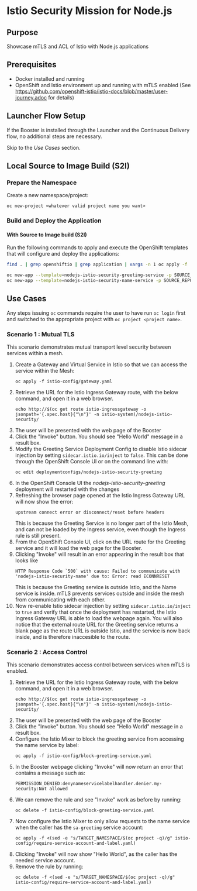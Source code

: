 # Istio Security Mission for Node.js

## Purpose

Showcase mTLS and ACL of Istio with Node.js applications

## Prerequisites

* Docker installed and running
* OpenShift and Istio environment up and running with mTLS enabled (See https://github.com/openshift-istio/istio-docs/blob/master/user-journey.adoc for details)

## Launcher Flow Setup

If the Booster is installed through the Launcher and the Continuous Delivery flow, no additional steps are necessary.

Skip to the _Use Cases_ section.

## Local Source to Image Build (S2I)

### Prepare the Namespace

Create a new namespace/project:
```
oc new-project <whatever valid project name you want>
```

### Build and Deploy the Application

#### With Source to Image build (S2I)

Run the following commands to apply and execute the OpenShift templates that will configure and deploy the applications:
```bash
find . | grep openshiftio | grep application | xargs -n 1 oc apply -f

oc new-app --template=nodejs-istio-security-greeting-service -p SOURCE_REPOSITORY_URL=https://github.com/bucharest-gold/nodejs-istio-security -p SOURCE_REPOSITORY_REF=master -p SOURCE_REPOSITORY_DIR=greeting-service
oc new-app --template=nodejs-istio-security-name-service -p SOURCE_REPOSITORY_URL=https://github.com/bucharest-gold/nodejs-istio-security -p SOURCE_REPOSITORY_REF=master -p SOURCE_REPOSITORY_DIR=name-service
```

## Use Cases

Any steps issuing `oc` commands require the user to have run `oc login` first and switched to the appropriate project with `oc project <project name>`.

### Scenario 1 : Mutual TLS

This scenario demonstrates mutual transport level security between services within a mesh.

1. Create a Gateway and Virtual Service in Istio so that we can access the service within the Mesh:
    ```
    oc apply -f istio-config/gateway.yaml
    ```
2. Retrieve the URL for the Istio Ingress Gateway route, with the below command, and open it in a web browser.
    ```
    echo http://$(oc get route istio-ingressgateway -o jsonpath='{.spec.host}{"\n"}' -n istio-system)/nodejs-istio-security/
    ```
3. The user will be presented with the web page of the Booster
4. Click the "Invoke" button. You should see "Hello World" message in a result box.
5. Modify the Greeting Service Deployment Config to disable Istio sidecar injection by setting `sidecar.istio.io/inject` to `false`.
This can be done through the OpenShift Console UI or on the command line with:
    ```
    oc edit deploymentconfigs/nodejs-istio-security-greeting
    ```
6. In the OpenShift Console UI the _nodejs-istio-security-greeting_ deployment will restarted with the changes
7. Refreshing the browser page opened at the Istio Ingress Gateway URL will now show the error:
    ```
    upstream connect error or disconnect/reset before headers
    ```
    This is because the Greeting Service is no longer part of the Istio Mesh,
    and can not be loaded by the Ingress service,
    even though the Ingress rule is still present.
8. From the OpenShift Console UI, click on the URL route for the Greeting service and it will load the web page for the Booster.
9. Clicking "Invoke" will result in an error appearing in the result box that looks like
    ```
    HTTP Response Code `500` with cause: Failed to communicate with 'nodejs-istio-security-name' due to: Error: read ECONNRESET
    ```
    This is because the Greeting service is outside Istio, and the Name service is inside.
    mTLS prevents services outside and inside the mesh from communicating with each other.
10. Now re-enable Istio sidecar injection by setting `sidecar.istio.io/inject` to `true` and verify that once the deployment has restarted,
the Istio Ingress Gateway URL is able to load the webpage again.
You will also notice that the external route URL for the Greeting service returns a blank page as the route URL is outside Istio,
and the service is now back inside, and is therefore inaccesible to the route.

### Scenario 2 : Access Control

This scenario demonstrates access control between services when mTLS is enabled.

1. Retrieve the URL for the Istio Ingress Gateway route, with the below command, and open it in a web browser.
    ```
    echo http://$(oc get route istio-ingressgateway -o jsonpath='{.spec.host}{"\n"}' -n istio-system)/nodejs-istio-security/
    ```
2. The user will be presented with the web page of the Booster
3. Click the "Invoke" button. You should see "Hello World" message in a result box.
4. Configure the Istio Mixer to block the greeting service from accessing the name service by label:
    ```
    oc apply -f istio-config/block-greeting-service.yaml
    ```
5. In the Booster webpage clicking "Invoke" will now return an error that contains a message such as:
    ```
    PERMISSION_DENIED:denynameservicelabelhandler.denier.my-security:Not allowed
    ```
6. We can remove the rule and see "Invoke" work as before by running:
    ```
    oc delete -f istio-config/block-greeting-service.yaml
    ```
7. Now configure the Istio Mixer to only allow requests to the name service when the caller has the `sa-greeting` service account:
    ```
    oc apply -f <(sed -e "s/TARGET_NAMESPACE/$(oc project -q)/g" istio-config/require-service-account-and-label.yaml)
    ```
8. Clicking "Invoke" will now show "Hello World", as the caller has the needed service account.
9. Remove the rule by running:
    ```
    oc delete -f <(sed -e "s/TARGET_NAMESPACE/$(oc project -q)/g" istio-config/require-service-account-and-label.yaml)
    ```

